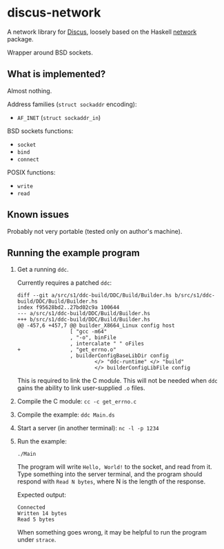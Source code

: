 # discus-network

A network library for [Discus](http://discus-lang.org/), loosely based on the Haskell
[network](https://hackage.haskell.org/package/network) package.

Wrapper around BSD sockets.

## What is implemented?

Almost nothing.

Address families (`struct sockaddr` encoding):

- `AF_INET` (`struct sockaddr_in`)

BSD sockets functions:

- `socket`
- `bind`
- `connect`

POSIX functions:

- `write`
- `read`

## Known issues

Probably not very portable (tested only on author's machine).

## Running the example program

1. Get a running `ddc`.

    Currently requires a patched `ddc`:

    ```
    diff --git a/src/s1/ddc-build/DDC/Build/Builder.hs b/src/s1/ddc-build/DDC/Build/Builder.hs
    index f95628bd2..27bd02c9a 100644
    --- a/src/s1/ddc-build/DDC/Build/Builder.hs
    +++ b/src/s1/ddc-build/DDC/Build/Builder.hs
    @@ -457,6 +457,7 @@ builder_X8664_Linux config host
                     [ "gcc -m64"
                     , "-o", binFile
                     , intercalate " " oFiles
    +                , "get_errno.o"
                     , builderConfigBaseLibDir config
                             </> "ddc-runtime" </> "build"
                             </> builderConfigLibFile config
    ```

    This is required to link the C module. This will not be needed when `ddc`
    gains the ability to link user-supplied `.o` files.

2. Compile the C module: `cc -c get_errno.c`

3. Compile the example: `ddc Main.ds`

3. Start a server (in another terminal): `nc -l -p 1234`

4. Run the example:

    ```
    ./Main
    ```

    The program will write `Hello, World!` to the socket, and read from it. Type
    something into the server terminal, and the program should respond with
    `Read N bytes`, where N is the length of the response.

    Expected output:

    ```
    Connected
    Written 14 bytes
    Read 5 bytes
    ```

    When something goes wrong, it may be helpful to run the program under
    `strace`.
